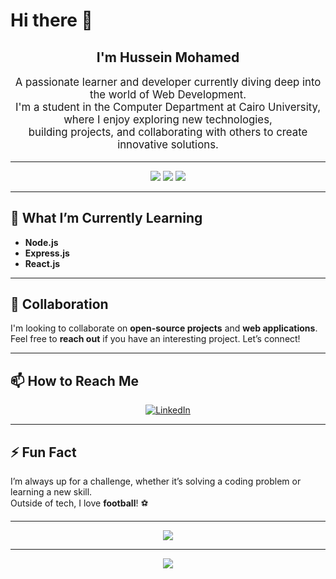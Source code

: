 # Hi there 👋

<div align="center">
  <h2 style="font-size: 1.5em; font-weight: bold;">
    I'm Hussein Mohamed
  </h2>
  <p style="font-size: 1.2em;">
    A passionate learner and developer currently diving deep into the world of Web Development.<br>
    I'm a student in the Computer Department at Cairo University, where I enjoy exploring new technologies,<br> 
    building projects, and collaborating with others to create innovative solutions.
  </p>
</div>

---

<div align="center">
  <img src="https://img.shields.io/badge/Web%20Development-Learner-blue?style=flat-square" />
  <img src="https://img.shields.io/badge/Full%20Stack-Developer-brightgreen?style=flat-square" />
  <img src="https://img.shields.io/badge/Open%20Source-Enthusiast-yellow?style=flat-square" />
</div>

---

## 🌱 What I’m Currently Learning
- **Node.js**
- **Express.js**
- **React.js**

---

## 👯 Collaboration
I'm looking to collaborate on **open-source projects** and **web applications**.  
Feel free to **reach out** if you have an interesting project. Let’s connect!

---

## 📫 How to Reach Me

<p align="center">
  <a href="https://www.linkedin.com/in/hussein-mohamed-b10b89283/" target="_blank">
    <img src="https://img.shields.io/badge/LinkedIn-Hussein%20Mohamed-blue?style=for-the-badge&logo=linkedin" alt="LinkedIn"/>
  </a>
</p>

---

## ⚡ Fun Fact
I’m always up for a challenge, whether it’s solving a coding problem or learning a new skill.  
Outside of tech, I love **football**! ⚽️

---

<div align="center">
  <img src="https://github-readme-stats.vercel.app/api?username=Hussein-Mohamed&show_icons=true&hide_border=true&theme=radical" />
</div>

---

<div align="center">
  <img src="https://readme-typing-svg.herokuapp.com?font=Fira+Code&size=22&pause=1000&center=true&vCenter=true&width=435&lines=Learning+Everyday...;Embracing+Challenges!;Let's+Collaborate!" />
</div>
